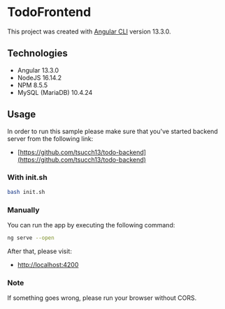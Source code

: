# TodoFrontend

This project was created with [Angular CLI](https://github.com/angular/angular-cli) version 13.3.0.

## Technologies
- Angular 13.3.0
- NodeJS 16.14.2
- NPM 8.5.5
- MySQL (MariaDB) 10.4.24




## Usage

In order to run this sample please make sure that you've started backend server from the following link:

- [https://github.com/tsucch13/todo-backend](https://github.com/tsucch13/todo-backend)

### With init.sh

```bash
bash init.sh
```


### Manually

You can run the app by executing the following command:

```bash
ng serve --open
```
After that, please visit:

- [http://localhost:4200](http:localhost:4200)

### Note

If something goes wrong, please run your browser without CORS.

